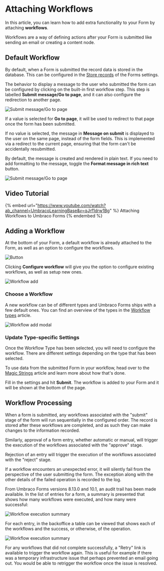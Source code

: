 # Attaching Workflows

In this article, you can learn how to add extra functionality to your Form by attaching **workflows**.

Workflows are a way of defining actions after your Form is submitted like sending an email or creating a content node.

## Default Workflow

By default, when a Form is submitted the record data is stored in the database. This can be configured in the [Store records](../creating-a-form/form-settings.md#settings-options) of the Forms settings.

The behavior to display a message to the user who submitted the form can be configured by clicking on the built-in first workflow step. This step is labelled **Submit message/Go to page**, and it can also configure the redirection to another page.

![Submit message/Go to page](images/MessageOnSubmit-v14.png)

If a value is selected for **Go to page**, it will be used to redirect to that page once the form has been submitted.

If no value is selected, the message in **Message on submit** is displayed to the user on the same page, instead of the form fields. This is implemented via a redirect to the current page, ensuring that the form can't be accidentally resubmitted.

By default, the message is created and rendered in plain text. If you need to add formatting to the message, toggle the **Format message in rich text** button.

![Submit message/Go to page](images/MessageOnSubmitRichText-v14.png)

## Video Tutorial

{% embed url="https://www.youtube.com/watch?ab_channel=UmbracoLearningBase&v=qJrf1drw1Bg" %}
Attaching Workflows to Umbraco Forms
{% endembed %}

## Adding a Workflow

At the bottom of your Form, a default workflow is already attached to the Form, as well as an option to configure the workflows.

![Button](images/configure-workflows-v14.png)

Clicking **Configure workflow** will give you the option to configure existing workflows, as well as setup new ones.

![Workflow add](images/WorkflowsPage-v14.png)

### Choose a Workflow

A new workflow can be of different types and Umbraco Forms ships with a few default ones. You can find an overview of the types in the [Workflow types](workflow-types.md) article.

![Workflow add modal](images/WorkflowsAddModel-v14.png)

### Update Type-specific Settings

Once the Workflow Type has been selected, you will need to configure the workflow. There are different settings depending on the type that has been selected.

To use data from the submitted Form in your workflow, head over to the [Magic Strings](../../developer/magic-strings.md) article and learn more about how that's done.

Fill in the settings and hit **Submit**. The workflow is added to your Form and it will be shown at the bottom of the page.

## Workflow Processing

When a form is submitted, any workflows associated with the "submit" stage of the form will run sequentially in the configured order. The record is stored after these workflows are completed, and as such they can make changes to the information recorded.

Similarly, approval of a form entry, whether automatic or manual, will trigger the execution of the workflows associated with the "approve" stage.

Rejection of an entry will trigger the execution of the workflows associated with the "reject" stage.

If a workflow encounters an unexpected error, it will silently fail from the perspective of the user submitting the form. The exception along with the other details of the failed operation is recorded to the log.

From Umbraco Forms versions 8.13.0 and 10.1, an audit trail has been made available. In the list of entries for a form, a summary is presented that shows how many workflows were executed, and how many were successful:

![Workflow execution summary](images/workflow-summary.png)

For each entry, in the backoffice a table can be viewed that shows each of the workflows and the success, or otherwise, of the operation.

![Workflow execution summary](images/workflow-audit.png)

For any workflows that did not complete successfully, a "Retry" link is available to trigger the workflow again. This is useful for example if there was a temporary infrastructure issue that perhaps prevented an email going out. You would be able to retrigger the workflow once the issue is resolved.
